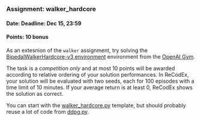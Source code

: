### Assignment: walker_hardcore
#### Date: Deadline: Dec 15, 23:59
#### Points: 10 bonus

As an extesnion of the `walker` assignment, try solving the
[BipedalWalkerHardcore-v3 environment](https://gym.openai.com/envs/BipedalWalkerHardcore-v2)
environment from the [OpenAI Gym](https://gym.openai.com/).

The task is a _competition only_ and at most 10 points will be awarded according to
relative ordering of your solution performances. In ReCodEx, your solution
will be evaluated with two seeds, each for 100 episodes with a time limit of 10 minutes.
If your average return is at least 0, ReCodEx shows the solution as correct.

You can start with the [walker_hardcore.py](https://github.com/ufal/npfl122/tree/past-2021/labs/08/walker_hardcore.py)
template, but should probably reuse a lot of code from
[ddpg.py](https://github.com/ufal/npfl122/tree/past-2021/labs/07/ddpg.py).
